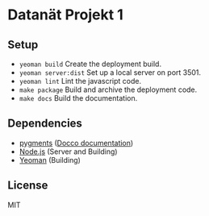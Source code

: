 # Datanät Projekt 1

## Setup

* `yeoman build` Create the deployment build.
* `yeoman server:dist` Set up a local server on port 3501.
* `yeoman lint` Lint the javascript code.
* `make package` Build and archive the deployment code.
* `make docs` Build the documentation.

## Dependencies

* [pygments][1] ([Docco documentation][2])
* [Node.js][3] (Server and Building)
* [Yeoman][4] (Building)

[1]: http://pygments.org/
[2]: http://jashkenas.github.com/docco/
[3]: http://nodejs.org/
[4]: http://yeoman.io

## License

MIT
